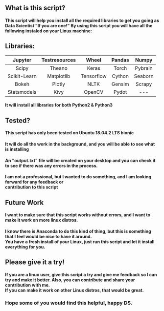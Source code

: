 ## What is this script?
<h4>This script will help you install all the required libraries to get you going as Data Scientist "If you are one!"
By using this script you will have all the following instaled on your Linux machine:</h4>

## Libraries:
|    Jupyter   | Testresources |    Wheel   | Pandas |  Numpy  |
|:------------:|:-------------:|:----------:|:------:|:-------:|
|     Scipy    |     Theano    |    Keras   |  Torch | Pybrain |
| Scikit-Learn |   Matplotlib  | Tensorflow | Cython | Seaborn |
|     Bokeh    |     Plotly    |    NLTK    | Gensim |  Scrapy |
|  Statsmodels |      Kivy     |   OpenCV   |  Pydot |   ---   |

<h4> It will install all libraries for both Python2 & Python3</h4>

## Tested?
<h4> This script has only been tested on Ubuntu 18.04.2 LTS bionic </h4>
<h4> It will do all the work in the background, and you will be able to see what is installing</h4>
<h4> An "output.txt" file will be created on your desktop and you can check it to see if there was any errors in the process.</h4>
<h4> I am not a professional, but I wanted to do something, and I am looking forward for any feedback or<br>contribution to this script</h4>

## Future Work
<h4> I want to make sure that this script works without errors, and I want to make it work on more linux distros.</h4>
<h4> I know there is Anaconda to do this kind of thing, but this is something that I feel would be nice to have it around.<br>You have a fresh install of your Linux, just run this script and let it install everything for you.</h4>

## Please give it a try!
<h4> If you are a linux user, give this script a try and give me feedback so I can try and make it better. Also, you can contribute and share your contribution with me.<br>If you can make it work on other Linux distros, that would be great.</h4>

<h3> Hope some of you would find this helpful, happy DS.</h4>


